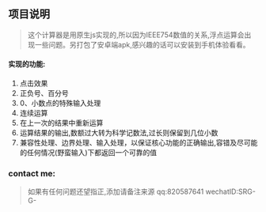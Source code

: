 项目说明
-------------

> 这个计算器是用原生js实现的,所以因为IEEE754数值的关系,浮点运算会出现一些问题。另打包了安卓端apk,感兴趣的话可以安装到手机体验看看。

#### 实现的功能:

1. 点击效果
2. 正负号、百分号
3. 0、小数点的特殊输入处理
4. 连续运算
5. 在上一次的结果中重新运算
6. 运算结果的输出,数额过大转为科学记数法,过长则保留到几位小数
7. 兼容性处理、边界处理、输入处理，以保证核心功能的正确输出,容错及尽可能的任何情况(野蛮输入)下都返回一个可靠的值

### contact me:
> 如果有任何问题还望指正,添加请备注来源 
qq:820587641
wechatID:SRG-G-